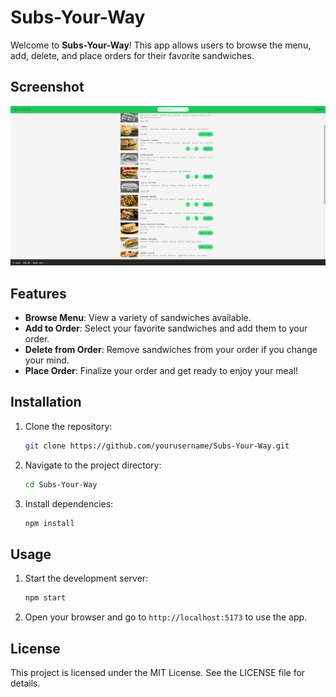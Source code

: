 # Subs-Your-Way

Welcome to **Subs-Your-Way**! This app allows users to browse the menu, add, delete, and place orders for their favorite sandwiches.

## Screenshot
<img src="menu-subs.png" />

## Features

- **Browse Menu**: View a variety of sandwiches available.
- **Add to Order**: Select your favorite sandwiches and add them to your order.
- **Delete from Order**: Remove sandwiches from your order if you change your mind.
- **Place Order**: Finalize your order and get ready to enjoy your meal!

## Installation

1. Clone the repository:
    ```bash
    git clone https://github.com/yourusername/Subs-Your-Way.git
    ```
2. Navigate to the project directory:
    ```bash
    cd Subs-Your-Way
    ```
3. Install dependencies:
    ```bash
    npm install
    ```

## Usage

1. Start the development server:
    ```bash
    npm start
    ```
2. Open your browser and go to `http://localhost:5173` to use the app.


## License

This project is licensed under the MIT License. See the LICENSE file for details.

